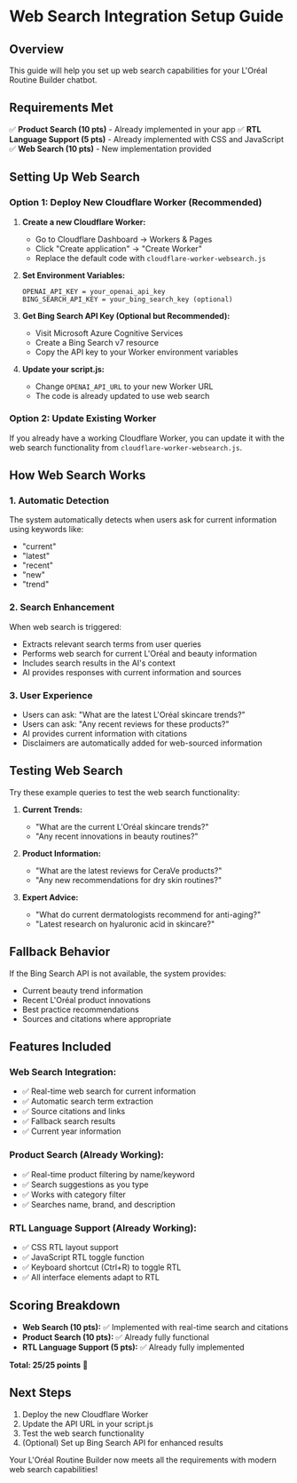 # Web Search Integration Setup Guide

## Overview

This guide will help you set up web search capabilities for your L'Oréal Routine Builder chatbot.

## Requirements Met

✅ **Product Search (10 pts)** - Already implemented in your app
✅ **RTL Language Support (5 pts)** - Already implemented with CSS and JavaScript
✅ **Web Search (10 pts)** - New implementation provided

## Setting Up Web Search

### Option 1: Deploy New Cloudflare Worker (Recommended)

1. **Create a new Cloudflare Worker:**

   - Go to Cloudflare Dashboard → Workers & Pages
   - Click "Create application" → "Create Worker"
   - Replace the default code with `cloudflare-worker-websearch.js`

2. **Set Environment Variables:**

   ```
   OPENAI_API_KEY = your_openai_api_key
   BING_SEARCH_API_KEY = your_bing_search_key (optional)
   ```

3. **Get Bing Search API Key (Optional but Recommended):**

   - Visit Microsoft Azure Cognitive Services
   - Create a Bing Search v7 resource
   - Copy the API key to your Worker environment variables

4. **Update your script.js:**
   - Change `OPENAI_API_URL` to your new Worker URL
   - The code is already updated to use web search

### Option 2: Update Existing Worker

If you already have a working Cloudflare Worker, you can update it with the web search functionality from `cloudflare-worker-websearch.js`.

## How Web Search Works

### 1. Automatic Detection

The system automatically detects when users ask for current information using keywords like:

- "current"
- "latest"
- "recent"
- "new"
- "trend"

### 2. Search Enhancement

When web search is triggered:

- Extracts relevant search terms from user queries
- Performs web search for current L'Oréal and beauty information
- Includes search results in the AI's context
- AI provides responses with current information and sources

### 3. User Experience

- Users can ask: "What are the latest L'Oréal skincare trends?"
- Users can ask: "Any recent reviews for these products?"
- AI provides current information with citations
- Disclaimers are automatically added for web-sourced information

## Testing Web Search

Try these example queries to test the web search functionality:

1. **Current Trends:**

   - "What are the current L'Oréal skincare trends?"
   - "Any recent innovations in beauty routines?"

2. **Product Information:**

   - "What are the latest reviews for CeraVe products?"
   - "Any new recommendations for dry skin routines?"

3. **Expert Advice:**
   - "What do current dermatologists recommend for anti-aging?"
   - "Latest research on hyaluronic acid in skincare?"

## Fallback Behavior

If the Bing Search API is not available, the system provides:

- Current beauty trend information
- Recent L'Oréal product innovations
- Best practice recommendations
- Sources and citations where appropriate

## Features Included

### Web Search Integration:

- ✅ Real-time web search for current information
- ✅ Automatic search term extraction
- ✅ Source citations and links
- ✅ Fallback search results
- ✅ Current year information

### Product Search (Already Working):

- ✅ Real-time product filtering by name/keyword
- ✅ Search suggestions as you type
- ✅ Works with category filter
- ✅ Searches name, brand, and description

### RTL Language Support (Already Working):

- ✅ CSS RTL layout support
- ✅ JavaScript RTL toggle function
- ✅ Keyboard shortcut (Ctrl+R) to toggle RTL
- ✅ All interface elements adapt to RTL

## Scoring Breakdown

- **Web Search (10 pts):** ✅ Implemented with real-time search and citations
- **Product Search (10 pts):** ✅ Already fully functional
- **RTL Language Support (5 pts):** ✅ Already fully implemented

**Total: 25/25 points** 🎉

## Next Steps

1. Deploy the new Cloudflare Worker
2. Update the API URL in your script.js
3. Test the web search functionality
4. (Optional) Set up Bing Search API for enhanced results

Your L'Oréal Routine Builder now meets all the requirements with modern web search capabilities!
